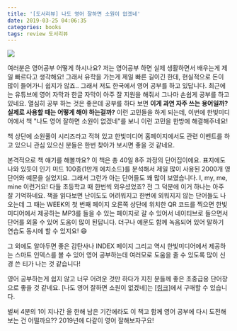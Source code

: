 ```yaml
---
title: '[도서리뷰] 나도 영어 잘하면 소원이 없겠네'
date: 2019-03-25 04:06:35
categories: books
tags: review 도서리뷰
---
```


<img style="-webkit-user-select:none; margin:auto;" src="http://www.hanbit.co.kr/data/books/B9150795652_l.jpg">

여러분은 영어공부 어떻게 하시나요? 저는 영어공부 하면 실제 생활하면서 배우는게 제일 빠르다고 생각해요!
그래서 유학을 가는게 제일 빠른 길이긴 한데, 현실적으로 돈이 많이 들어가니 쉽지가 않죠.. 
그래서 저도 한국에서 영어 공부를 하고 있답니다. 
최근에는 유튜브에 영어 자막과 한글 자막이 아주 잘 지원을 해줘서 그나마 손쉽게 공부를 하고 있네요.
열심히 공부 하는 것은 좋은데 공부를 하다 보면 <b>이게 과연 자주 쓰는 용어일까?</b>
<b>실제로 사용할 때는 어떻게 해야 하는걸까?</b> 이런 고민들을 하게 되는데, 이번에 한빛미디어에서 책 
"나도 영어 잘하면 소원이 없겠네"를 보니 이런 고민을 한방에 해결해주네요!

책 상단에 소원풀이 시리즈라고 적혀 있고 한빛미디어 홈페이지에서도 관련 이벤트를 하고 있으니 
관심 있으신 분들은 한번 찾아가 보시면 좋을 것 같네요.

본격적으로 책 얘기를 해볼까요?
이 책은 총 40일 8주 과정의 단어집이에요. 
표지에도 나와 있듯이 인기 미드 100종(1만개 에치소드)를 분석해서 제일 많이 사용된 2000개 영단어와 예문을 실었지요.
그래서 그런가 아는 단어들도 꽤 많이 보였습니다. I, my, me, mine 이런거요!
다들 초등학교 때 한번씩 외우셨었죠? 전 그 덕분에 이거 하나는 아주 잘 기억하네요.
책을 읽다보면 난이도도 어려워지고 한번에 외워지지 않는 단어들도 나오는데 
그 때는 WEEK의 첫 번째 페이지 오른쪽 상단에 위치한 QR 코드를 찍으면 
한빛미디어에서 제공하는 MP3를 들을 수 있는 페이지로 갈 수 있어서 네이티브로 들으면서 단어를 외울 수 있어 도움이 많이 된답니다.
더구나 예문도 함께 녹음되어 있어 말하기 연습도 동시에 할 수 있지요! 😄

그 외에도 알아두면 좋은 감탄사나 INDEX 페이지 그리고 역시 한빛미디어에서 제공하는 스마트 인덱스를 볼 수 있어
영어 공부하는데 여러모로 도움을 줄 수 있도록 많이 신경 쓴 티가 나는 것 같습니다!

영어 공부하는게 쉽지 않고 너무 어려운 것만 하다가 지친 분들께 좋은 초중급용 단어장으로 좋을 것 같네요.
[나도 영어 잘하면 소원이 없겠네]는 <a href="http://www.hanbit.co.kr/store/books/look.php?p_code=B9150795652">[링크]</a>에서 구매할 수 있습니다.     

벌써 4분의 1이 지나간 올 한해 남은 기간에라도 이 책고 함께 영어 공부에 다시 도전해보는 건 어떨까요??
2019년에 다같이 영어 잘해보자구요!



